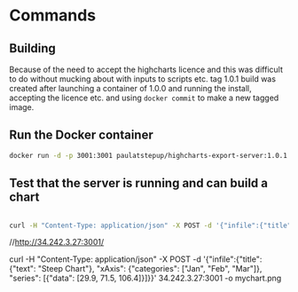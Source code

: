 # Commands

## Building

Because of the need to accept the highcharts licence and this was difficult to do without mucking about with inputs to scripts etc. tag 1.0.1 build was created after launching a container of 1.0.0 and running the install, accepting the licence etc. and using `docker commit` to make a new tagged image.

## Run the Docker container

````bash
docker run -d -p 3001:3001 paulatstepup/highcharts-export-server:1.0.1
````

## Test that the server is running and can build a chart

````bash

curl -H "Content-Type: application/json" -X POST -d '{"infile":{"title": {"text": "Steep Chart"}, "xAxis": {"categories": ["Jan", "Feb", "Mar"]}, "series": [{"data": [29.9, 71.5, 106.4]}]}}' 127.0.0.1:3001 -o mychart.png

````

//http://34.242.3.27:3001/

curl -H "Content-Type: application/json" -X POST -d '{"infile":{"title": {"text": "Steep Chart"}, "xAxis": {"categories": ["Jan", "Feb", "Mar"]}, "series": [{"data": [29.9, 71.5, 106.4]}]}}' 34.242.3.27:3001 -o mychart.png